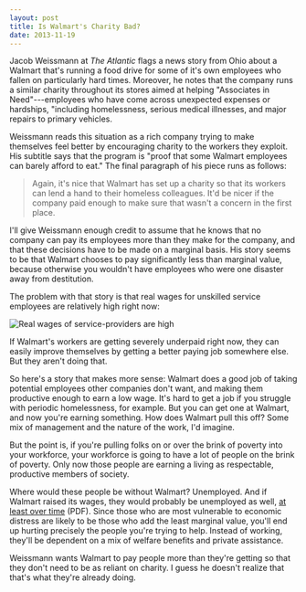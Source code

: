 ```yaml
---
layout: post
title: Is Walmart's Charity Bad?
date: 2013-11-19
---
```


Jacob Weissmann at *The Atlantic* flags a news story from Ohio about a Walmart
that's running a food drive for some of it's own employees who fallen on
particularly hard times.  Moreover, he notes that the company runs a similar
charity throughout its stores aimed at helping "Associates in Need"---employees
who have come across unexpected expenses or hardships, "including homelessness,
serious medical illnesses, and major repairs to primary vehicles.

Weissmann reads this situation as a rich company trying to make themselves feel
better by encouraging charity to the workers they exploit. His subtitle says
that the program is "proof that some Walmart employees can barely afford to
eat." The final paragraph of his piece runs as follows:

> Again, it's nice that Walmart has set up a charity so that its workers can
> lend a hand to their homeless colleagues. It'd be nicer if the company paid
> enough to make sure that wasn't a concern in the first place. 

I'll give Weissmann enough credit to assume that he knows that no company can
pay its employees more than they make for the company, and that these decisions
have to be made on a marginal basis. His story seems to be that Walmart chooses
to pay significantly less than marginal value, because otherwise you wouldn't
have employees who were one disaster away from destitution.

The problem with that story is that real wages for unskilled service employees
are relatively high right now:

![Real wages of service-providers are
high](http://research.stlouisfed.org/fredgraph.png?g=oCD "Real wages for
non-supervisor service providers are high")

If Walmart's workers are getting severely underpaid right now, they can easily
improve themselves by getting a better paying job somewhere else.  But they
aren't doing that.

So here's a story that makes more sense: Walmart does a good job of taking
potential employees other companies don't want, and making them productive 
enough to earn a low wage.  It's hard to get a job if you struggle with
periodic homelessness, for example.  But you can get one at Walmart, and now
you're earning something.  How does Walmart pull this off? Some mix of
management and the nature of the work, I'd imagine.

But the point is, if you're pulling folks on or over the brink of poverty into
your workforce, your workforce is going to have a lot of people on the brink of
poverty.  Only now those people are earning a living as respectable,
productive members of society.

Where would these people be without Walmart? Unemployed. And if Walmart raised
its wages, they would probably be unemployed as well, [at least over
time][tam] (PDF).  Since those who are most vulnerable to economic distress
are likely to be those who add the least marginal value, you'll end up hurting
precisely the people you're trying to help.  Instead of working, they'll be
dependent on a mix of welfare benefits and private assistance.

Weissmann wants Walmart to pay people more than they're getting so that they
don't need to be as reliant on charity. I guess he doesn't realize that that's
what they're already doing.

[tam]: http://econweb.tamu.edu/jmeer/Meer_West_Minimum_Wage.pdf
